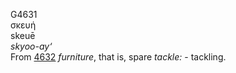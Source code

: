 <body>
  <p>G4631<br>  σκευή  <br> skeuē  <br><i>skyoo-ay‘ </i><br>From <a href="g4632.htm">4632</a>  <i>furniture</i>, that is, spare <i>tackle:</i> - tackling.<br></p>
 </body>